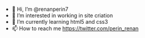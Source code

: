 - 👋 Hi, I’m @renanperin7
- 👀 I’m interested in working in site criation
- 🌱 I’m currently learning html5 and css3
- 📫 How to reach me https://twitter.com/perin_renan

<!---
renanperin7/renanperin7 is a ✨ special ✨ repository because its `README.md` (this file) appears on your GitHub profile.
You can click the Preview link to take a look at your changes.
--->
